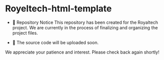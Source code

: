 # Royeltech-html-template

* 📂 Repository Notice
This repository has been created for the Royaltech project.
We are currently in the process of finalizing and organizing the project files.

* 📝 The source code will be uploaded soon.

We appreciate your patience and interest. Please check back again shortly!
